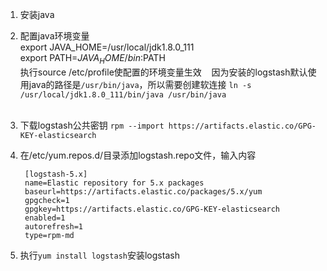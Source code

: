 1. 安装java
2. 配置java环境变量  
    export JAVA_HOME=/usr/local/jdk1.8.0_111  
    export PATH=$JAVA_HOME/bin:$PATH  
    执行source /etc/profile使配置的环境变量生效
    因为安装的logstash默认使用java的路径是`/usr/bin/java`，所以需要创建软连接 `ln -s /usr/local/jdk1.8.0_111/bin/java /usr/bin/java`  
    
3. 下载logstash公共密钥
`rpm --import https://artifacts.elastic.co/GPG-KEY-elasticsearch`
4. 在/etc/yum.repos.d/目录添加logstash.repo文件，输入内容


        [logstash-5.x]
        name=Elastic repository for 5.x packages
        baseurl=https://artifacts.elastic.co/packages/5.x/yum
        gpgcheck=1
        gpgkey=https://artifacts.elastic.co/GPG-KEY-elasticsearch
        enabled=1
        autorefresh=1
        type=rpm-md

5. 执行`yum install logstash`安装logstash
